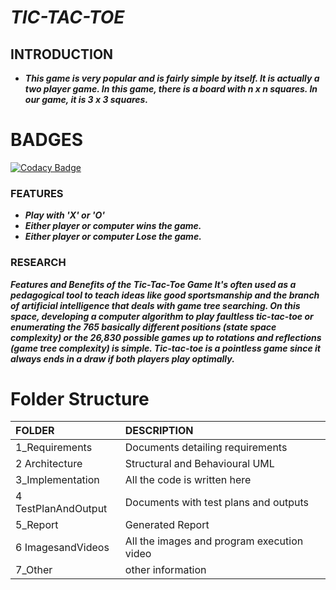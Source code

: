 # ***TIC-TAC-TOE***
## INTRODUCTION
* ***This game is very popular and is fairly simple by itself. It is actually a two player game. In this game, there is a board with n x n squares. In our game, it is 3 x 3 squares.*** 
# BADGES
[![Codacy Badge](https://app.codacy.com/project/badge/Grade/a770c3b1fa184ffe8cbfbcb919bb8ef2)](https://www.codacy.com/gh/Vishvaraguls/M1_Game_TIC-TAC-TOE/dashboard?utm_source=github.com&amp;utm_medium=referral&amp;utm_content=Vishvaraguls/M1_Game_TIC-TAC-TOE&amp;utm_campaign=Badge_Grade)
### FEATURES 
* ***Play with 'X' or 'O'***
* ***Either player or computer wins the game.***
* ***Either player or computer Lose the game.***
### RESEARCH
***Features and Benefits of the Tic-Tac-Toe Game It's often used as a pedagogical tool to teach ideas like good sportsmanship and the branch of artificial intelligence that deals with game tree searching. On this space, developing a computer algorithm to play faultless tic-tac-toe or enumerating the 765 basically different positions (state space complexity) or the 26,830 possible games up to rotations and reflections (game tree complexity) is simple. Tic-tac-toe is a pointless game since it always ends in a draw if both players play optimally.***
# Folder Structure
|FOLDER|DESCRIPTION|
|:-----|:----------|
|1_Requirements|Documents detailing requirements|
|2 Architecture|Structural and Behavioural UML|
|3_Implementation|All the code is written here|
|4 TestPlanAndOutput|Documents with test plans and outputs|
|5_Report|Generated Report|
|6 ImagesandVideos|All the images and program execution video|
|7_Other|other information|
